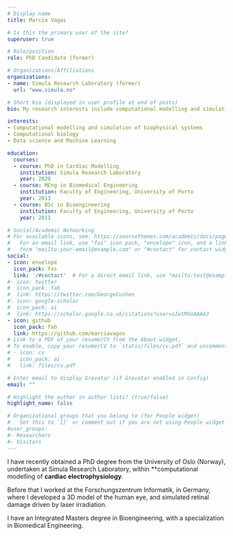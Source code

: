 ```yaml
---
# Display name
title: Marcia Vagos

# Is this the primary user of the site?
superuser: true

# Role/position
role: PhD Candidate (former)

# Organizations/Affiliations
organizations:
- name: Simula Research Laboratory (former)
  url: "www.simula.no"

# Short bio (displayed in user profile at end of posts)
bio: My research interests include computational modelling and simulation of dynamical systems, biophysical modelling, computational biology, and data science.

interests:
- Computational modelling and simulation of biophysical systems
- Computational biology
- Data science and Machine Learning

education:
  courses:
  - course: PhD in Cardiac Modelling
    institution: Simula Research Laboratory
    year: 2020
  - course: MEng in Biomedical Engineering
    institution: Faculty of Engineering, University of Porto
    year: 2013
  - course: BSc in Bioengineering
    institution: Faculty of Engineering, University of Porto
    year: 2011

# Social/Academic Networking
# For available icons, see: https://sourcethemes.com/academic/docs/page-builder/#icons
#   For an email link, use "fas" icon pack, "envelope" icon, and a link in the
#   form "mailto:your-email@example.com" or "#contact" for contact widget.
social:
- icon: envelope
  icon_pack: fas
  link: '/#contact'  # For a direct email link, use "mailto:test@example.org".
#- icon: twitter
#  icon_pack: fab
#  link: https://twitter.com/GeorgeCushen
#- icon: google-scholar
#  icon_pack: ai
#  link: https://scholar.google.co.uk/citations?user=sIwtMXoAAAAJ
- icon: github
  icon_pack: fab
  link: https://github.com/marciavagos
# Link to a PDF of your resume/CV from the About widget.
# To enable, copy your resume/CV to `static/files/cv.pdf` and uncomment the lines below.
# - icon: cv
#   icon_pack: ai
#   link: files/cv.pdf

# Enter email to display Gravatar (if Gravatar enabled in Config)
email: ""

# Highlight the author in author lists? (true/false)
highlight_name: false

# Organizational groups that you belong to (for People widget)
#   Set this to `[]` or comment out if you are not using People widget.
#user_groups:
#- Researchers
#- Visitors
---
```


I have recently obtained a PhD degree from the University of Oslo (Norway), undertaken
at Simula Research Laboratory,  within **computational modelling of **cardiac electrophysiology**.

Before that I worked at the Forschungszentrum Informatik, in Germany, where I developed a 3D model of the
human eye, and simulated retinal damage driven by laser irradiation.

I have an Integrated Masters degree in Bioengineering, with a specialization in Biomedical Engineering. 
